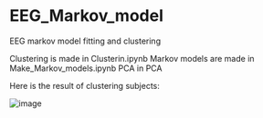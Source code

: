 # EEG_Markov_model
EEG markov model fitting and clustering

Clustering is made in Clusterin.ipynb
Markov models are made in Make_Markov_models.ipynb
PCA  in PCA

Here is the result of clustering subjects:

![image](https://user-images.githubusercontent.com/37639887/206823016-6f16d19a-1c17-4257-851a-312f927f0d8d.png)

